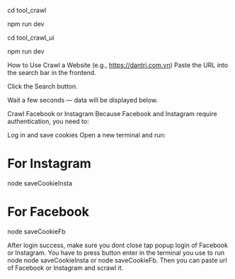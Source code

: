 cd tool_crawl

npm run dev

cd tool_crawl_ui

npm run dev

How to Use
Crawl a Website (e.g., https://dantri.com.vn)
Paste the URL into the search bar in the frontend.

Click the Search button.

Wait a few seconds — data will be displayed below.

Crawl Facebook or Instagram
Because Facebook and Instagram require authentication, you need to:

Log in and save cookies
Open a new terminal and run:

# For Instagram

node saveCookieInsta

# For Facebook

node saveCookieFb

After login success, make sure you dont close tap popup login of Facebook or Instagram. You have to press button enter in the terminal you use to run node node saveCookieInsta or node saveCookieFb. Then you can paste url of Facebook or Instagram and scrawl it.
